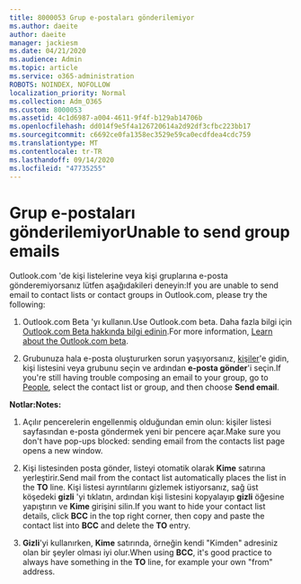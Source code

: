 ```yaml
---
title: 8000053 Grup e-postaları gönderilemiyor
ms.author: daeite
author: daeite
manager: jackiesm
ms.date: 04/21/2020
ms.audience: Admin
ms.topic: article
ms.service: o365-administration
ROBOTS: NOINDEX, NOFOLLOW
localization_priority: Normal
ms.collection: Adm_O365
ms.custom: 8000053
ms.assetid: 4c1d6987-a004-4611-9f4f-b129ab14706b
ms.openlocfilehash: dd014f9e5f4a126720614a2d92df3cfbc223bb17
ms.sourcegitcommit: c6692ce0fa1358ec3529e59ca0ecdfdea4cdc759
ms.translationtype: MT
ms.contentlocale: tr-TR
ms.lasthandoff: 09/14/2020
ms.locfileid: "47735255"
---
```

# <a name="unable-to-send-group-emails"></a><span data-ttu-id="9dbfc-102">Grup e-postaları gönderilemiyor</span><span class="sxs-lookup"><span data-stu-id="9dbfc-102">Unable to send group emails</span></span>

<span data-ttu-id="9dbfc-103">Outlook.com 'de kişi listelerine veya kişi gruplarına e-posta gönderemiyorsanız lütfen aşağıdakileri deneyin:</span><span class="sxs-lookup"><span data-stu-id="9dbfc-103">If you are unable to send email to contact lists or contact groups in Outlook.com, please try the following:</span></span>
  
1. <span data-ttu-id="9dbfc-104">Outlook.com Beta 'yı kullanın.</span><span class="sxs-lookup"><span data-stu-id="9dbfc-104">Use Outlook.com beta.</span></span> <span data-ttu-id="9dbfc-105">Daha fazla bilgi için [Outlook.com Beta hakkında bilgi edinin](https://support.office.com/article/e2261c7f-d413-4084-8f22-21282f42d8cf).</span><span class="sxs-lookup"><span data-stu-id="9dbfc-105">For more information, [Learn about the Outlook.com beta](https://support.office.com/article/e2261c7f-d413-4084-8f22-21282f42d8cf).</span></span>
    
2. <span data-ttu-id="9dbfc-106">Grubunuza hala e-posta oluştururken sorun yaşıyorsanız, [kişiler](https://outlook.live.com/people/)'e gidin, kişi listesini veya grubunu seçin ve ardından **e-posta gönder**'i seçin.</span><span class="sxs-lookup"><span data-stu-id="9dbfc-106">If you're still having trouble composing an email to your group, go to [People](https://outlook.live.com/people/), select the contact list or group, and then choose **Send email**.</span></span>
    
 <span data-ttu-id="9dbfc-107">**Notlar:**</span><span class="sxs-lookup"><span data-stu-id="9dbfc-107">**Notes:**</span></span>
  
1. <span data-ttu-id="9dbfc-108">Açılır pencerelerin engellenmiş olduğundan emin olun: kişiler listesi sayfasından e-posta göndermek yeni bir pencere açar.</span><span class="sxs-lookup"><span data-stu-id="9dbfc-108">Make sure you don't have pop-ups blocked: sending email from the contacts list page opens a new window.</span></span>
    
2. <span data-ttu-id="9dbfc-109">Kişi listesinden posta gönder, listeyi otomatik olarak **Kime** satırına yerleştirir.</span><span class="sxs-lookup"><span data-stu-id="9dbfc-109">Send mail from the contact list automatically places the list in the **TO** line.</span></span> <span data-ttu-id="9dbfc-110">Kişi listesi ayrıntılarını gizlemek istiyorsanız, sağ üst köşedeki **gizli** 'yi tıklatın, ardından kişi listesini kopyalayıp **gizli** öğesine yapıştırın ve **Kime** girişini silin.</span><span class="sxs-lookup"><span data-stu-id="9dbfc-110">If you want to hide your contact list details, click **BCC** in the top right corner, then copy and paste the contact list into **BCC** and delete the **TO** entry.</span></span> 
    
3. <span data-ttu-id="9dbfc-111">**Gizli**'yi kullanırken, **Kime** satırında, örneğin kendi "Kimden" adresiniz olan bir şeyler olması iyi olur.</span><span class="sxs-lookup"><span data-stu-id="9dbfc-111">When using **BCC**, it's good practice to always have something in the **TO** line, for example your own "from" address.</span></span> 
    

